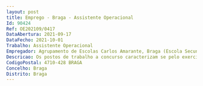 ```yaml
--- 
layout: post
title: Emprego - Braga - Assistente Operacional
Id: 90424
Ref: OE202109/0417
DataAbertura: 2021-09-17
DataFecho: 2021-10-01
Trabalho: Assistente Operacional
Empregador: Agrupamento de Escolas Carlos Amarante, Braga (Escola Secundária Carlos Amarante, Braga - Sede)
Descricao: Os postos de trabalho a concurso caracterizam se pelo exercício de funções na carreira e categoria de assistente operacional de grau 1exercício
CodigoPostal: 4710-428 BRAGA 
Concelho: Braga
Distrito: Braga
--- 
```

